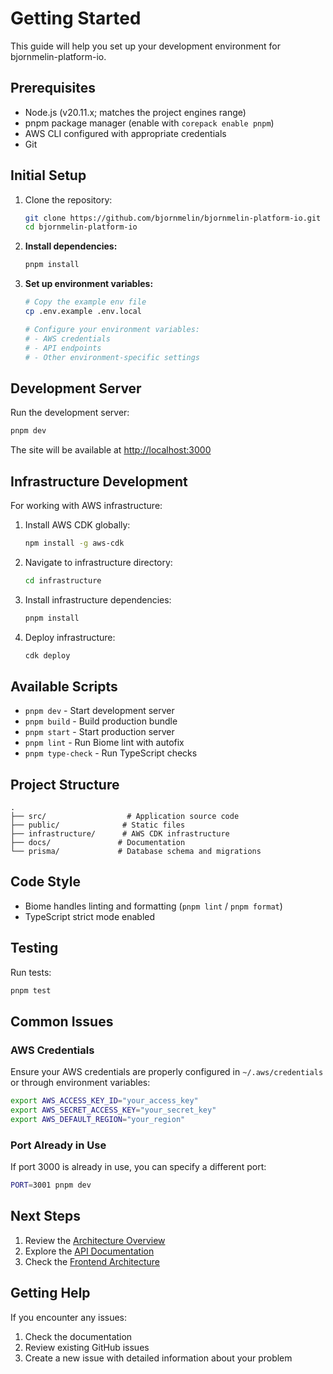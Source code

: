 # Getting Started

This guide will help you set up your development environment for bjornmelin-platform-io.

## Prerequisites

- Node.js (v20.11.x; matches the project engines range)
- pnpm package manager (enable with `corepack enable pnpm`)
- AWS CLI configured with appropriate credentials
- Git

## Initial Setup

1. Clone the repository:

    ```bash
    git clone https://github.com/bjornmelin/bjornmelin-platform-io.git
    cd bjornmelin-platform-io
    ```

2. **Install dependencies:**

    ```bash
    pnpm install
    ```

3. **Set up environment variables:**

    ```bash
    # Copy the example env file
    cp .env.example .env.local

    # Configure your environment variables:
    # - AWS credentials
    # - API endpoints
    # - Other environment-specific settings
    ```

## Development Server

Run the development server:

```bash
pnpm dev
```

The site will be available at [http://localhost:3000](http://localhost:3000)

## Infrastructure Development

For working with AWS infrastructure:

1. Install AWS CDK globally:

    ```bash
    npm install -g aws-cdk
    ```

2. Navigate to infrastructure directory:

    ```bash
    cd infrastructure
    ```

3. Install infrastructure dependencies:

    ```bash
    pnpm install
    ```

4. Deploy infrastructure:

    ```bash
    cdk deploy
    ```

## Available Scripts

- `pnpm dev` - Start development server
- `pnpm build` - Build production bundle
- `pnpm start` - Start production server
- `pnpm lint` - Run Biome lint with autofix
- `pnpm type-check` - Run TypeScript checks

## Project Structure

```text
.
├── src/                  # Application source code
├── public/              # Static files
├── infrastructure/      # AWS CDK infrastructure
├── docs/               # Documentation
└── prisma/             # Database schema and migrations
```

## Code Style

- Biome handles linting and formatting (`pnpm lint` / `pnpm format`)
- TypeScript strict mode enabled

## Testing

Run tests:

```bash
pnpm test
```

## Common Issues

### AWS Credentials

Ensure your AWS credentials are properly configured in `~/.aws/credentials`
or through environment variables:

```bash
export AWS_ACCESS_KEY_ID="your_access_key"
export AWS_SECRET_ACCESS_KEY="your_secret_key"
export AWS_DEFAULT_REGION="your_region"
```

### Port Already in Use

If port 3000 is already in use, you can specify a different port:

```bash
PORT=3001 pnpm dev
```

## Next Steps

1. Review the [Architecture Overview](../architecture/README.md)
2. Explore the [API Documentation](../api/README.md)
3. Check the [Frontend Architecture](../architecture/frontend.md)

## Getting Help

If you encounter any issues:

1. Check the documentation
2. Review existing GitHub issues
3. Create a new issue with detailed information about your problem
